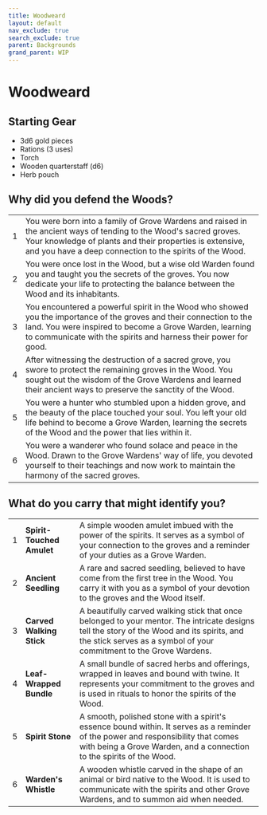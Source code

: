 ```yaml
---
title: Woodweard
layout: default
nav_exclude: true
search_exclude: true
parent: Backgrounds
grand_parent: WIP
---
```



# Woodweard

## Starting Gear

- 3d6 gold pieces
- Rations (3 uses)
- Torch
- Wooden quarterstaff (d6)
- Herb pouch

## Why did you defend the Woods?

|      |                                                              |
| ---- | ------------------------------------------------------------ |
| 1    | You were born into a family of Grove Wardens and raised in the ancient ways of tending to the Wood's sacred groves. Your knowledge of plants and their properties is extensive, and you have a deep connection to the spirits of the Wood. |
| 2    | You were once lost in the Wood, but a wise old Warden found you and taught you the secrets of the groves. You now dedicate your life to protecting the balance between the Wood and its inhabitants. |
| 3    | You encountered a powerful spirit in the Wood who showed you the importance of the groves and their connection to the land. You were inspired to become a Grove Warden, learning to communicate with the spirits and harness their power for good. |
| 4    | After witnessing the destruction of a sacred grove, you swore to protect the remaining groves in the Wood. You sought out the wisdom of the Grove Wardens and learned their ancient ways to preserve the sanctity of the Wood. |
| 5    | You were a hunter who stumbled upon a hidden grove, and the beauty of the place touched your soul. You left your old life behind to become a Grove Warden, learning the secrets of the Wood and the power that lies within it. |
| 6    | You were a wanderer who found solace and peace in the Wood. Drawn to the Grove Wardens' way of life, you devoted yourself to their teachings and now work to maintain the harmony of the sacred groves. |

## What do you carry that might identify you?

|      |                           |                                                              |
| ---- | ------------------------- | ------------------------------------------------------------ |
| 1    | **Spirit-Touched Amulet** | A simple wooden amulet imbued with the power of the spirits. It serves as a symbol of your connection to the groves and a reminder of your duties as a Grove Warden. |
| 2    | **Ancient Seedling**      | A rare and sacred seedling, believed to have come from the first tree in the Wood. You carry it with you as a symbol of your devotion to the groves and the Wood itself. |
| 3    | **Carved Walking Stick**  | A beautifully carved walking stick that once belonged to your mentor. The intricate designs tell the story of the Wood and its spirits, and the stick serves as a symbol of your commitment to the Grove Wardens. |
| 4    | **Leaf-Wrapped Bundle**   | A small bundle of sacred herbs and offerings, wrapped in leaves and bound with twine. It represents your commitment to the groves and is used in rituals to honor the spirits of the Wood. |
| 5    | **Spirit Stone**          | A smooth, polished stone with a spirit's essence bound within. It serves as a reminder of the power and responsibility that comes with being a Grove Warden, and a connection to the spirits of the Wood. |
| 6    | **Warden's Whistle**      | A wooden whistle carved in the shape of an animal or bird native to the Wood. It is used to communicate with the spirits and other Grove Wardens, and to summon aid when needed. |
